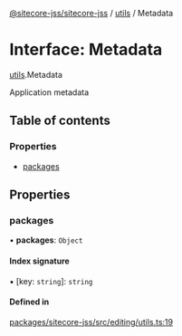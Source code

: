 [@sitecore-jss/sitecore-jss](../README.md) / [utils](../modules/utils.md) / Metadata

# Interface: Metadata

[utils](../modules/utils.md).Metadata

Application metadata

## Table of contents

### Properties

- [packages](utils.Metadata.md#packages)

## Properties

### packages

• **packages**: `Object`

#### Index signature

▪ [key: `string`]: `string`

#### Defined in

[packages/sitecore-jss/src/editing/utils.ts:19](https://github.com/Sitecore/jss/blob/fa162b1dd/packages/sitecore-jss/src/editing/utils.ts#L19)

